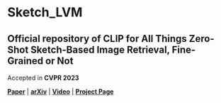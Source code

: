 # Sketch_LVM
## Official repository of **CLIP for All Things Zero-Shot Sketch-Based Image Retrieval, Fine-Grained or Not**

Accepted in **CVPR 2023**

[**Paper**](https://arxiv.org/pdf/2303.13440.pdf) | [**arXiv**](https://arxiv.org/abs/2303.13440) | [**Video**](https://aneeshan95.github.io/Sketch_LVM/)
 | [**Project Page**](https://aneeshan95.github.io/Sketch_LVM/)
